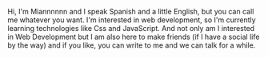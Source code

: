 Hi, I'm Miannnnnn and I speak Spanish and a little English, but you can call me whatever you want.
I'm interested in web development, so I'm currently learning technologies like Css and JavaScript.
And not only am I interested in Web Development but I am also here to make friends (if I have a social life by the way)
and if you like, you can write to me and we can talk for a while.

~~~~
